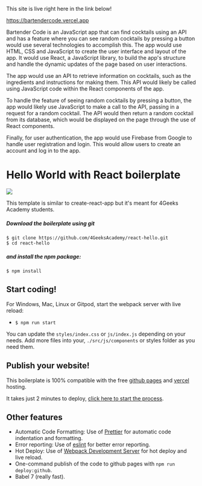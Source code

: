 This site is live right here in the link below!

https://bartendercode.vercel.app

Bartender Code is an JavaScript app that can find cocktails using an API and has a feature where you can see random cocktails by pressing a button would use several technologies to accomplish this. The app would use HTML, CSS and JavaScript to create the user interface and layout of the app. It would use React, a JavaScript library, to build the app's structure and handle the dynamic updates of the page based on user interactions.

The app would use an API to retrieve information on cocktails, such as the ingredients and instructions for making them. This API would likely be called using JavaScript code within the React components of the app.

To handle the feature of seeing random cocktails by pressing a button, the app would likely use JavaScript to make a call to the API, passing in a request for a random cocktail. The API would then return a random cocktail from its database, which would be displayed on the page through the use of React components.

Finally, for user authentication, the app would use Firebase from Google to handle user registration and login. This would allow users to create an account and log in to the app.



# Hello World with React boilerplate
<p>
  <a href="https://gitpod.io#https://github.com/4GeeksAcademy/react-hello.git"><img src="https://raw.githubusercontent.com/4GeeksAcademy/react-hello/master/open-in-gitpod.svg?sanitize=true" />
  </a>
</p>

This template is similar to create-react-app but it's meant for 4Geeks Academy students.

##### Download the boilerplate using git

```
$ git clone https://github.com/4GeeksAcademy/react-hello.git
$ cd react-hello
```

##### and install the npm package:
```
$ npm install
```

## Start coding!

For Windows, Mac, Linux or Gitpod, start the webpack server with live reload:
- `$ npm run start`

You can update the `styles/index.css` or `js/index.js` depending on your needs.
Add more files into your, `./src/js/components` or styles folder as you need them.

## Publish your website!

This boilerplate is 100% compatible with the free [github pages](https://pages.github.com/) and [vercel](https://vercel.com/) hosting.

It takes just 2 minutes to deploy, [click here to start the process](https://github.com/4GeeksAcademy/react-hello/blob/master/docs/DEPLOY.md).

## Other features

- Automatic Code Formatting: Use of [Prettier](https://prettier.io/) for automatic code indentation and formatting.
- Error reporting: Use of [eslint](https://eslint.org/) for better error reporting.
- Hot Deploy: Use of [Webpack Development Server](https://webpack.js.org/configuration/dev-server/) for hot deploy and live reload.
- One-command publish of the code to github pages with `npm run deploy:github`.
- Babel 7 (really fast).
